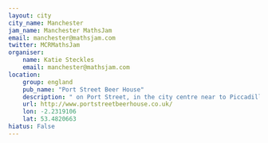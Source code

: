 ```yaml
---
layout: city                                           
city_name: Manchester                                                               
jam_name: Manchester MathsJam
email: manchester@mathsjam.com
twitter: MCRMathsJam
organiser:
    name: Katie Steckles
    email: manchester@mathsjam.com
location:
    group: england
    pub_name: "Port Street Beer House"
    description: " on Port Street, in the city centre near to Piccadilly Station"
    url: http://www.portstreetbeerhouse.co.uk/
    lon: -2.2319106
    lat: 53.4820663
hiatus: False
---
```

